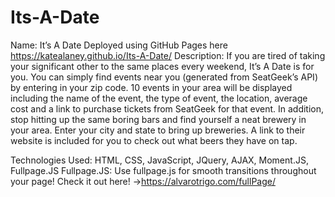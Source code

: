 # Its-A-Date
Name: It’s A Date
Deployed using GitHub Pages here https://katealaney.github.io/Its-A-Date/
Description: If you are tired of taking your significant other to the same places every weekend, It’s A Date is for you. You can simply find events near you (generated from SeatGeek’s API) by entering in your zip code. 10 events in your area will be displayed including the name of the event, the type of event, the location, average cost and a link to purchase tickets from SeatGeek for that event. In addition, stop hitting up the same boring bars and find yourself a neat brewery in your area. Enter your city and state to bring up breweries. A link to their website is included for you to check out what beers they have on tap.

Technologies Used: HTML, CSS, JavaScript, JQuery, AJAX, Moment.JS, Fullpage.JS
Fullpage.JS: Use fullpage.js for smooth transitions throughout your page!
Check it out here! ->https://alvarotrigo.com/fullPage/
